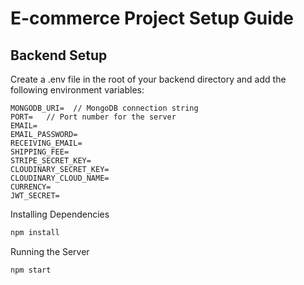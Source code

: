 # E-commerce Project Setup Guide

## Backend Setup
Create a .env file in the root of your backend directory and add the following environment variables:

```.env
MONGODB_URI=  // MongoDB connection string
PORT=   // Port number for the server
EMAIL=
EMAIL_PASSWORD=
RECEIVING_EMAIL=
SHIPPING_FEE=
STRIPE_SECRET_KEY=
CLOUDINARY_SECRET_KEY=
CLOUDINARY_CLOUD_NAME=
CURRENCY=
JWT_SECRET=
```

Installing Dependencies
```bash
npm install
```

Running the Server
```bash
npm start
```
